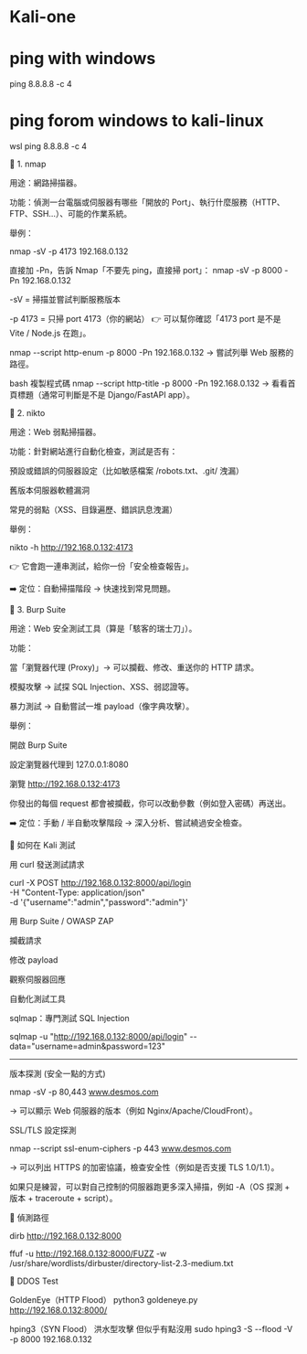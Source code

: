 # Kali-one

# ping with windows
ping 8.8.8.8 -c 4  

# ping forom windows to kali-linux
wsl ping 8.8.8.8 -c 4

🔹 1. nmap

用途：網路掃描器。

功能：偵測一台電腦或伺服器有哪些「開放的 Port」、執行什麼服務（HTTP、FTP、SSH…）、可能的作業系統。

舉例：

nmap -sV -p 4173 192.168.0.132

直接加 -Pn，告訴 Nmap「不要先 ping，直接掃 port」：
nmap -sV -p 8000 -Pn 192.168.0.132

-sV = 掃描並嘗試判斷服務版本

-p 4173 = 只掃 port 4173（你的網站）
👉 可以幫你確認「4173 port 是不是 Vite / Node.js 在跑」。


nmap --script http-enum -p 8000 -Pn 192.168.0.132
→ 嘗試列舉 Web 服務的路徑。

bash
複製程式碼
nmap --script http-title -p 8000 -Pn 192.168.0.132
→ 看看首頁標題（通常可判斷是不是 Django/FastAPI app）。

🔹 2. nikto

用途：Web 弱點掃描器。

功能：針對網站進行自動化檢查，測試是否有：

預設或錯誤的伺服器設定（比如敏感檔案 /robots.txt、.git/ 洩漏）

舊版本伺服器軟體漏洞

常見的弱點（XSS、目錄遍歷、錯誤訊息洩漏）

舉例：

nikto -h http://192.168.0.132:4173


👉 它會跑一連串測試，給你一份「安全檢查報告」。

➡️ 定位：自動掃描階段 → 快速找到常見問題。

🔹 3. Burp Suite

用途：Web 安全測試工具（算是「駭客的瑞士刀」）。

功能：

當「瀏覽器代理 (Proxy)」→ 可以攔截、修改、重送你的 HTTP 請求。

模擬攻擊 → 試探 SQL Injection、XSS、弱認證等。

暴力測試 → 自動嘗試一堆 payload（像字典攻擊）。

舉例：

開啟 Burp Suite

設定瀏覽器代理到 127.0.0.1:8080

瀏覽 http://192.168.0.132:4173

你發出的每個 request 都會被攔截，你可以改動參數（例如登入密碼）再送出。

➡️ 定位：手動 / 半自動攻擊階段 → 深入分析、嘗試繞過安全檢查。

🔹 如何在 Kali 測試

用 curl 發送測試請求

curl -X POST http://192.168.0.132:8000/api/login \
     -H "Content-Type: application/json" \
     -d '{"username":"admin","password":"admin"}'


用 Burp Suite / OWASP ZAP

攔截請求

修改 payload

觀察伺服器回應

自動化測試工具

sqlmap：專門測試 SQL Injection

sqlmap -u "http://192.168.0.132:8000/api/login" --data="username=admin&password=123"

-------------------
版本探測 (安全一點的方式)

nmap -sV -p 80,443 www.desmos.com


→ 可以顯示 Web 伺服器的版本（例如 Nginx/Apache/CloudFront）。

SSL/TLS 設定探測

nmap --script ssl-enum-ciphers -p 443 www.desmos.com


→ 可以列出 HTTPS 的加密協議，檢查安全性（例如是否支援 TLS 1.0/1.1）。

如果只是練習，可以對自己控制的伺服器跑更多深入掃描，例如 -A（OS 探測 + 版本 + traceroute + script）。

🔹 偵測路徑

dirb http://192.168.0.132:8000

ffuf -u http://192.168.0.132:8000/FUZZ -w /usr/share/wordlists/dirbuster/directory-list-2.3-medium.txt

🔹 DDOS Test

GoldenEye（HTTP Flood）
python3 goldeneye.py http://192.168.0.132:8000/

hping3（SYN Flood） 洪水型攻擊 但似乎有點沒用
sudo hping3 -S --flood -V -p 8000 192.168.0.132

